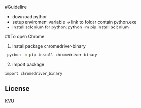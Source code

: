 #Guideline
- download python 
- setup enviroment variable -> link to folder contain python.exe
- install selenium for python: python -m pip install selenium

##To open Chrome
1. install package chromedriver-binary
```bash
 python -m pip install chromedriver-binary
```
2. import package
```bash
import chromedriver_binary
```
## License
[KVU](https://github.com/kvu-luong)